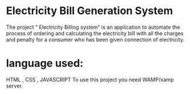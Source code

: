 # Electricity Bill Generation System
 The project “ Electricity Billing system” is an application to automate the process of ordering and calculating the electricity bill with all the charges and penalty for a consumer who has been given connection of electricity.
# language used:
HTML , CSS , JAVASCRIPT 
To use this project you need WAMP/xamp server.
